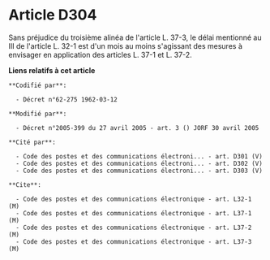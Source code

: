 # Article D304

Sans préjudice du troisième alinéa de l'article L. 37-3, le délai mentionné au III de l'article L. 32-1 est d'un mois au
moins s'agissant des mesures à envisager en application des articles L. 37-1 et L. 37-2.

**Liens relatifs à cet article**

	**Codifié par**:

	  - Décret n°62-275 1962-03-12

	**Modifié par**:

	  - Décret n°2005-399 du 27 avril 2005 - art. 3 () JORF 30 avril 2005

	**Cité par**:

	  - Code des postes et des communications électroni... - art. D301 (V)
	  - Code des postes et des communications électroni... - art. D302 (V)
	  - Code des postes et des communications électroni... - art. D303 (V)

	**Cite**:

	  - Code des postes et des communications électronique - art. L32-1 (M)
	  - Code des postes et des communications électronique - art. L37-1 (M)
	  - Code des postes et des communications électronique - art. L37-2 (M)
	  - Code des postes et des communications électronique - art. L37-3 (M)
